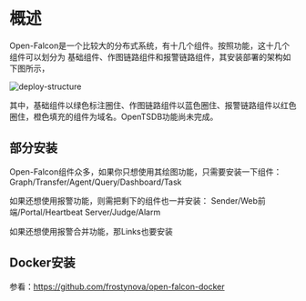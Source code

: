 # 概述

Open-Falcon是一个比较大的分布式系统，有十几个组件。按照功能，这十几个组件可以划分为 基础组件、作图链路组件和报警链路组件，其安装部署的架构如下图所示，

![deploy-structure](http://www.tycloudstart.com/xiaomi/deploy/pict/falcon-deploy.png)

其中，基础组件以绿色标注圈住、作图链路组件以蓝色圈住、报警链路组件以红色圈住，橙色填充的组件为域名。OpenTSDB功能尚未完成。

## 部分安装

Open-Falcon组件众多，如果你只想使用其绘图功能，只需要安装一下组件：
Graph/Transfer/Agent/Query/Dashboard/Task

如果还想使用报警功能，则需把剩下的组件也一并安装：
Sender/Web前端/Portal/Heartbeat Server/Judge/Alarm

如果还想使用报警合并功能，那Links也要安装

## Docker安装

参看：https://github.com/frostynova/open-falcon-docker


